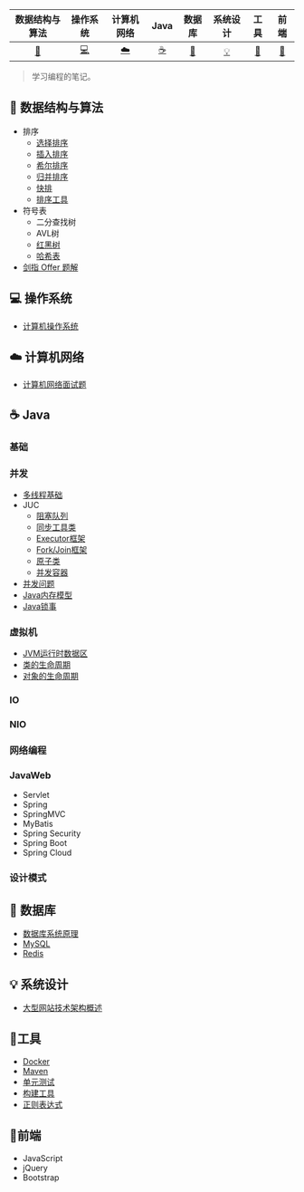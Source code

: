|           数据结构与算法           |  操作系统  | 计算机网络 |   Java   |    数据库     | 系统设计 |   工具   |   前端   |
| :--------------------------------: | :--------: | :--------: | :------: | :-----------: | :------: | :------: | :------: |
| [:rocket:](#rocket-数据结构与算法) | [:computer:](#computer-操作系统) |  [:cloud:](#cloud-计算机网络)   | [:coffee:](#coffee-Java) | [:floppy_disk:](#floppy_disk-数据库) |  [:bulb:](#bulb-系统设计)  | [:hammer:](#hammer-工具) | [:art:](#art-前端)​ |

>   学习编程的笔记。

## :rocket: ​数据结构与算法

- 排序
  - [选择排序](./数据结构与算法/算法/Sort/SelectionSort.java)
  - [插入排序](./数据结构与算法/算法/Sort/InsertionSort.java.java)
  - [希尔排序](./数据结构与算法/算法/Sort/ShellSort.java)
  - [归并排序](./数据结构与算法/算法/Sort/MergeSort.java)
  - [快排](./数据结构与算法/算法/Sort/QuickSort.java)
  - [排序工具](./数据结构与算法/算法/Sort/SortUtils.java)
- 符号表
  - 二分查找树
  - AVL树
  - [红黑树](./数据结构与算法/数据结构/红黑树.md)
  - [哈希表](./数据结构与算法/数据结构/哈希表.md)
- [剑指 Offer 题解](https://github.com/CyC2018/CS-Notes/blob/master/docs/notes/剑指%20offer%20题解.md)  

## :computer: 操作系统

- [计算机操作系统](https://github.com/CyC2018/CS-Notes/blob/master/docs/notes/计算机操作系统.md)  

## :cloud: 计算机网络 

-   [计算机网络面试题](./计算机网络/计算机网络面试题.md)

## :coffee: Java

### 基础


### 并发

-   [多线程基础](./Java/3.Java%20并发/1.多线程基础.md)
-   JUC
    -  [阻塞队列](./Java/3.Java%20并发/2.juc/1.阻塞队列.md)
    -  [同步工具类](./Java/3.Java%20并发/2.juc/2.同步工具类.md)
    -  [Executor框架](./Java/3.Java%20并发/2.juc/3.Executor框架.md)
    -  [Fork/Join框架](./Java/3.Java%20并发/2.juc/4.Fork-Join框架.md)
    -  [原子类](./Java/3.Java%20并发/2.juc/5.原子类.md)
    -  [并发容器](./Java/3.Java%20并发/2.juc/6.并发容器.md)
-   [并发问题](./Java/3.Java%20并发/3.并发问题.md)
-   [Java内存模型](./Java/3.Java%20并发/4.Java内存模型.md)
-   [Java锁事](./Java/3.Java%20并发/5.Java锁事.pdf)


### 虚拟机

- [JVM运行时数据区](./Java/4.Java%20虚拟机/1.JVM运行时数据区.md)
- [类的生命周期](./Java/4.Java%20虚拟机/2.类的生命周期.md)
- [对象的生命周期](./Java/4.Java%20虚拟机/3.对象的生命周期.md)

### IO

### NIO

### 网络编程

### JavaWeb

- Servlet
- Spring
- SpringMVC
- MyBatis
- Spring Security
- Spring Boot
- Spring Cloud

### 设计模式



## :floppy_disk: 数据库 

-   [数据库系统原理](https://github.com/CyC2018/CS-Notes/blob/master/docs/notes/数据库系统原理.md)
-   [MySQL](./数据库/MySQL/readme.md)
-   [Redis](./数据库/Redis/1.Redis基础.md)

## :bulb: 系统设计 

- [大型网站技术架构概述](,/系统设计/大型网站架构概述.md)

## :hammer: ​工具 

- [Docker](./工具/Docker/1.Docker基本使用.md)
- [Maven](./工具/Maven/Maven.md)
- [单元测试](./工具/单元测试.md)
- [构建工具](https://github.com/CyC2018/CS-Notes/blob/master/docs/notes/构建工具.md)
- [正则表达式](https://github.com/CyC2018/CS-Notes)

## :art:前端

-   JavaScript
-   jQuery
-   Bootstrap
